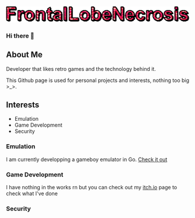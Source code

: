 ![image info](./assets/text.gif)

### Hi there 👋

## About Me
<body>
  <p>
  Developer that likes retro games and the technology behind it. 
  
  This Github page is used for personal projects and interests, nothing too big >_>.
  </p>

  <h2>Interests</h2>
    <ul>
      <li>Emulation</li>
      <li>Game Development</li>
      <li>Security</li>
    </ul>
    <h3>Emulation</h3>
      <p>
        I am currently developping a gameboy emulator in Go. <a href="https://github.com/FrontalLobeNecrosis/FLNGB" target="_blank">Check it out</a>
      </p>
    <h3>Game Development</h3>
      <p>I have nothing in the works rn but you can check out my <a href="https://frontallobenecrosis.itch.io" target="_blank">itch.io</a> page to check what I've done</p>
    <h3>Security</h3>
</body>

<!--
**FrontalLobeNecrosis/FrontalLobeNecrosis** is a ✨ _special_ ✨ repository because its `README.md` (this file) appears on your GitHub profile.

Here are some ideas to get you started:

- 🔭 I’m currently working on ...
- 🌱 I’m currently learning ...
- 👯 I’m looking to collaborate on ...
- 🤔 I’m looking for help with ...
- 💬 Ask me about ...
- 📫 How to reach me: ...
- 😄 Pronouns: ...
- ⚡ Fun fact: ...
-->
